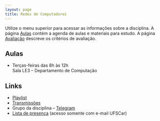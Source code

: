 ```yaml
---
layout: page
title: Redes de Computadores
---
```


Utilize o menu superior para acessar as informações sobre a disciplina. A página [Aulas](/aulas/) contém a agenda de aulas e materiais para estudo. A página [Avaliação](/avaliacao/) descreve os critérios de avaliação.


## Aulas

 * Terças-feiras das 8h às 12h<br />Sala LE3 – Departamento de Computação

## Links

 * [Playlist](https://www.youtube.com/playlist?list=PLtQaN06AB3mJq8UoVOLABF_p-hsztUQ81)
 * [Transmissões](https://www.twitch.tv/thotypous)
 * Grupo da disciplina – [Telegram](https://t.me/+jg24TxllRCMyNThh)
 * [Lista de presença](https://docs.google.com/spreadsheets/d/1yPnVwkaMmBBFvZ6gU99U71dqv81BDXpQLVWDvxh-SKw/edit?usp=sharing) (acesso somente com e-mail UFSCar)
